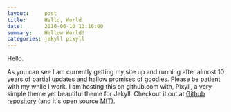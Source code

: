 ```yaml
---
layout:     post
title:      Hello, World
date:       2016-06-10 13:16:00
summary:    Hellow World!
categories: jekyll pixyll
---
```


Hello.

As you can see I am currently getting my site up and running after almost 10 years of partial updates and hallow promises of goodies.  Please be patient with my while I work.  I am hosting this on github.com with, Pixyll, a very simple theme yet beautiful theme for Jekyll.  Checkout it out at [Github repository](https://github.com/johnotander/pixyll) (and it's open source [MIT](http://opensource.org/licenses/MIT)).
